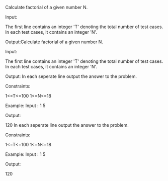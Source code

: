 Calculate factorial of a given number N.

Input:

The first line contains an integer 'T' denoting the total number of test cases. In each test cases, it contains an integer 'N'.


Output:Calculate factorial of a given number N.

Input:

The first line contains an integer 'T' denoting the total number of test cases. In each test cases, it contains an integer 'N'.


Output:
In each seperate line output the answer to the problem.

Constraints:

1<=T<=100
1<=N<=18


Example:
Input :
1
5

Output:

120
In each seperate line output the answer to the problem.

Constraints:

1<=T<=100
1<=N<=18


Example:
Input :
1
5

Output:

120